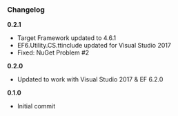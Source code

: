 ### Changelog

**0.2.1**

* Target Framework updated to 4.6.1
* EF6.Utility.CS.ttinclude updated for Visual Studio 2017
* Fixed: NuGet Problem #2

**0.2.0**

* Updated to work with Visual Studio 2017 & EF 6.2.0

**0.1.0**

* Initial commit
